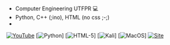 - Computer Engineering UTFPR 💻
- Python, C++ (;ino), HTML (no css ;-;)
- 
[![YouTube](https://img.shields.io/badge/YouTube-FF0000?style=for-the-badge&logo=youtube&logoColor=white)](https://www.youtube.com/c/Nicoau)
[![Python](https://img.shields.io/badge/Python-14354C?style=for-the-badge&logo=python&logoColor=white)]
[![HTML-5](https://img.shields.io/badge/HTML-239120?style=for-the-badge&logo=html5&logoColor=white)]
[![Kali](https://img.shields.io/badge/Kali_Linux-557C94?style=for-the-badge&logo=kali-linux&logoColor=white)]
[![MacOS](https://img.shields.io/badge/mac%20os-000000?style=for-the-badge&logo=apple&logoColor=white)]
[![Site](https://img.shields.io/website-up-down-green-red/http/monip.org.svg)](https://nicolasauersvalt.herokuapp.com)
